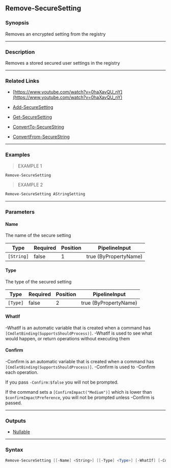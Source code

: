 Remove-SecureSetting
--------------------

### Synopsis
Removes an encrypted setting from the registry

---

### Description

Removes a stored secured user settings in the registry

---

### Related Links
* [https://www.youtube.com/watch?v=0haXavQU_nY](https://www.youtube.com/watch?v=0haXavQU_nY)

* [Add-SecureSetting](Add-SecureSetting)

* [Get-SecureSetting](Get-SecureSetting)

* [ConvertTo-SecureString](https://learn.microsoft.com/powershell/module/Microsoft.PowerShell.Security/ConvertTo-SecureString)

* [ConvertFrom-SecureString](https://learn.microsoft.com/powershell/module/Microsoft.PowerShell.Security/ConvertFrom-SecureString)

---

### Examples
> EXAMPLE 1

```PowerShell
Remove-SecureSetting
```
> EXAMPLE 2

```PowerShell
Remove-SecureSetting AStringSetting
```

---

### Parameters
#### **Name**
The name of the secure setting

|Type      |Required|Position|PipelineInput        |
|----------|--------|--------|---------------------|
|`[String]`|false   |1       |true (ByPropertyName)|

#### **Type**
The type of the secured setting

|Type    |Required|Position|PipelineInput        |
|--------|--------|--------|---------------------|
|`[Type]`|false   |2       |true (ByPropertyName)|

#### **WhatIf**
-WhatIf is an automatic variable that is created when a command has ```[CmdletBinding(SupportsShouldProcess)]```.
-WhatIf is used to see what would happen, or return operations without executing them
#### **Confirm**
-Confirm is an automatic variable that is created when a command has ```[CmdletBinding(SupportsShouldProcess)]```.
-Confirm is used to -Confirm each operation.

If you pass ```-Confirm:$false``` you will not be prompted.

If the command sets a ```[ConfirmImpact("Medium")]``` which is lower than ```$confirmImpactPreference```, you will not be prompted unless -Confirm is passed.

---

### Outputs
* [Nullable](https://learn.microsoft.com/en-us/dotnet/api/System.Nullable)

---

### Syntax
```PowerShell
Remove-SecureSetting [[-Name] <String>] [[-Type] <Type>] [-WhatIf] [-Confirm] [<CommonParameters>]
```
